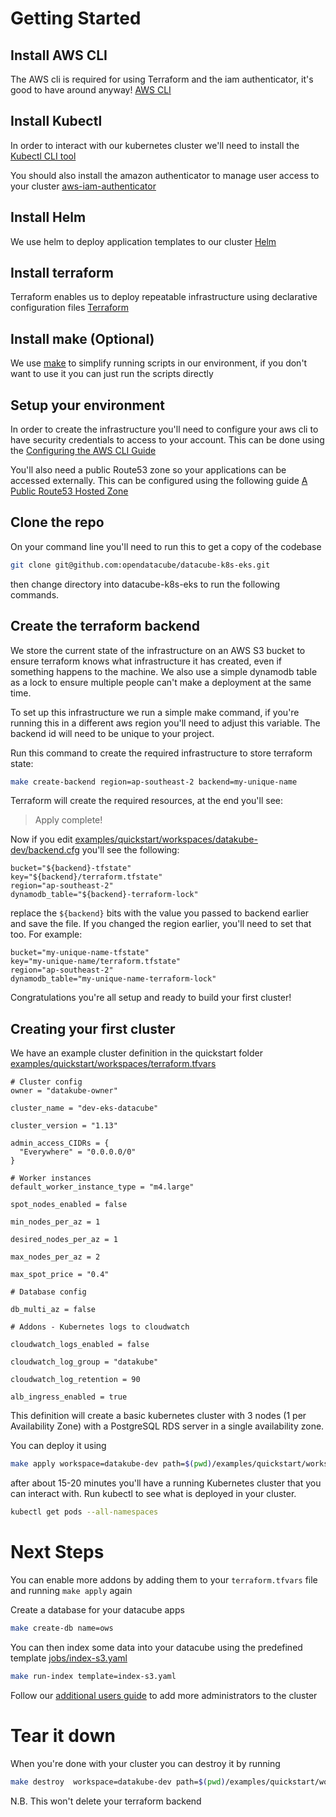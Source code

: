 # Getting Started

## Install AWS CLI

The AWS cli is required for using Terraform and the iam authenticator, it's good to have around anyway! [AWS CLI](https://aws.amazon.com/cli/)

## Install Kubectl

In order to interact with our kubernetes cluster we'll need to install the [Kubectl CLI tool](https://kubernetes.io/docs/tasks/tools/install-kubectl/)

You should also install the amazon authenticator to manage user access to your cluster [aws-iam-authenticator](https://docs.aws.amazon.com/eks/latest/userguide/install-aws-iam-authenticator.html)

## Install Helm

We use helm to deploy application templates to our cluster [Helm](https://github.com/kubernetes/helm#install)

## Install terraform

Terraform enables us to deploy repeatable infrastructure using declarative configuration files [Terraform](https://www.terraform.io/downloads.html)

## Install make (Optional)

We use [make](https://www.gnu.org/software/make/) to simplify running scripts in our environment, if you don't want to use it you can just run the scripts directly

## Setup your environment

In order to create the infrastructure you'll need to configure your aws cli to have security credentials to access to your account. This can be done using the [Configuring the AWS CLI Guide](https://docs.aws.amazon.com/cli/latest/userguide/cli-chap-configure.html)

You'll also need a public Route53 zone so your applications can be accessed externally. This can be configured using the following guide [A Public Route53 Hosted Zone](https://docs.aws.amazon.com/Route53/latest/DeveloperGuide/CreatingHostedZone.html)

## Clone the repo

On your command line you'll need to run this to get a copy of the codebase

```bash
git clone git@github.com:opendatacube/datacube-k8s-eks.git
```

then change directory into datacube-k8s-eks to run the following commands.

## Create the terraform backend

We store the current state of the infrastructure on an AWS S3 bucket to ensure terraform knows what infrastructure it has created, even if something happens to the machine. We also use a simple dynamodb table as a lock to ensure multiple people can't make a deployment at the same time.

To set up this infrastructure we run a simple make command, if you're running this in a different aws region you'll need to adjust this variable. The backend id will need to be unique to your project.

Run this command to create the required infrastructure to store terraform state:

```bash
make create-backend region=ap-southeast-2 backend=my-unique-name
```

Terraform will create the required resources, at the end you'll see: 

> Apply complete!

Now if you edit [examples/quickstart/workspaces/datakube-dev/backend.cfg](../examples/quickstart/workspaces/datakube-dev/backend.cfg) you'll see the following:

```properties
bucket="${backend}-tfstate"
key="${backend}/terraform.tfstate"
region="ap-southeast-2"
dynamodb_table="${backend}-terraform-lock"
```

replace the `${backend}` bits with the value you passed to backend earlier and save the file. If you changed the region earlier, you'll need to set that too. For example:

```properties
bucket="my-unique-name-tfstate"
key="my-unique-name/terraform.tfstate"
region="ap-southeast-2"
dynamodb_table="my-unique-name-terraform-lock"
```

Congratulations you're all setup and ready to build your first cluster!

## Creating your first cluster

We have an example cluster definition in the quickstart folder [examples/quickstart/workspaces/terraform.tfvars](../examples/quickstart/workspaces/terraform.tfvars)

```properties
# Cluster config
owner = "datakube-owner"

cluster_name = "dev-eks-datacube"

cluster_version = "1.13"

admin_access_CIDRs = {
  "Everywhere" = "0.0.0.0/0"
}

# Worker instances
default_worker_instance_type = "m4.large"

spot_nodes_enabled = false

min_nodes_per_az = 1

desired_nodes_per_az = 1

max_nodes_per_az = 2

max_spot_price = "0.4"

# Database config

db_multi_az = false

# Addons - Kubernetes logs to cloudwatch

cloudwatch_logs_enabled = false

cloudwatch_log_group = "datakube"

cloudwatch_log_retention = 90

alb_ingress_enabled = true
```

This definition will create a basic kubernetes cluster with 3 nodes (1 per Availability Zone) with a PostgreSQL RDS server in a single availability zone.

You can deploy it using 

```bash
make apply workspace=datakube-dev path=$(pwd)/examples/quickstart/workspaces
```

after about 15-20 minutes you'll have a running Kubernetes cluster that you can interact with. Run kubectl to see what is deployed in your cluster.
```bash
kubectl get pods --all-namespaces
```

# Next Steps

You can enable more addons by adding them to your `terraform.tfvars` file and running `make apply` again

Create a database for your datacube apps

```bash
make create-db name=ows
```

You can then index some data into your datacube using the predefined template [jobs/index-s3.yaml](../jobs/index-s3.yaml)

```bash
make run-index template=index-s3.yaml
```

Follow our [additional users guide](./additonal_users.md) to add more administrators to the cluster

# Tear it down

When you're done with your cluster you can destroy it by running 

```bash
make destroy  workspace=datakube-dev path=$(pwd)/examples/quickstart/workspaces
```

N.B. This won't delete your terraform backend
